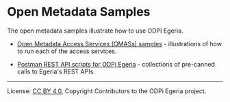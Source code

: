 <!-- SPDX-License-Identifier: Apache-2.0 -->
<!-- Copyright Contributors to the ODPi Egeria project. -->
  
# Open Metadata Samples
  
The open metadata samples illustrate how to use ODPI Egeria.

* [Open Metadata Access Services (OMASs) samples](access-services-samples) - illustrations of how to run each of
the access services.

* [Postman REST API scripts for ODPi Egeria](postman-rest-samples) - collections of pre-canned calls to Egeria's REST APIs.

----
License: [CC BY 4.0](https://creativecommons.org/licenses/by/4.0/),
Copyright Contributors to the ODPi Egeria project.
